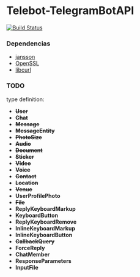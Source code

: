 # Telebot-TelegramBotAPI
 [![Build Status](https://travis-ci.org/giancarlopro/Telebot-TelegramBotAPI.svg?branch=master)](https://travis-ci.org/giancarlopro/Telebot-TelegramBotAPI)


### Dependencias
* [jansson](https://github.com/akheron/jansson)
* [OpenSSL](https://github.com/openssl/openssl)
* [libcurl](https://curl.haxx.se/libcurl/)

### TODO
type definition:
* ~~**User**~~
* ~~**Chat**~~
* ~~**Message**~~
* ~~**MessageEntity**~~
* ~~**PhotoSize**~~
* ~~**Audio**~~
* ~~**Document**~~
* ~~**Sticker**~~
* ~~**Video**~~
* ~~**Voice**~~
* ~~**Contact**~~
* ~~**Location**~~
* ~~**Venue**~~
* **UserProfilePhoto**
* ~~**File**~~
* **ReplyKeyboardMarkup**
* **KeyboardButton**
* **ReplyKeyboardRemove**
* **InlineKeyboardMarkup**
* **InlineKeyboardButton**
* ~~**CallbackQuery**~~
* **ForceReply**
* **ChatMember**
* **ResponseParameters**
* **InputFile**
